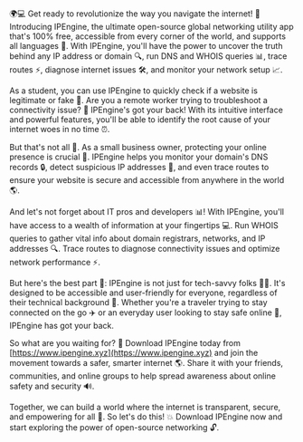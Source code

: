🌍💻 Get ready to revolutionize the way you navigate the internet! 🚀 Introducing IPEngine, the ultimate open-source global networking utility app that's 100% free, accessible from every corner of the world, and supports all languages 💬. With IPEngine, you'll have the power to uncover the truth behind any IP address or domain 🔍, run DNS and WHOIS queries 📊, trace routes ⚡️, diagnose internet issues 🛠️, and monitor your network setup 📈.

As a student, you can use IPEngine to quickly check if a website is legitimate or fake 💸. Are you a remote worker trying to troubleshoot a connectivity issue? 🔧 IPEngine's got your back! With its intuitive interface and powerful features, you'll be able to identify the root cause of your internet woes in no time ⏰.

But that's not all 🤔. As a small business owner, protecting your online presence is crucial 💼. IPEngine helps you monitor your domain's DNS records 🔒, detect suspicious IP addresses 👀, and even trace routes to ensure your website is secure and accessible from anywhere in the world 🌎.

And let's not forget about IT pros and developers 📊! With IPEngine, you'll have access to a wealth of information at your fingertips 💻. Run WHOIS queries to gather vital info about domain registrars, networks, and IP addresses 🔍. Trace routes to diagnose connectivity issues and optimize network performance ⚡️.

But here's the best part 🌟: IPEngine is not just for tech-savvy folks 👨‍💻. It's designed to be accessible and user-friendly for everyone, regardless of their technical background 🤝. Whether you're a traveler trying to stay connected on the go ✈️ or an everyday user looking to stay safe online 💪, IPEngine has got your back.

So what are you waiting for? 🚀 Download IPEngine today from [https://www.ipengine.xyz](https://www.ipengine.xyz) and join the movement towards a safer, smarter internet 🌎. Share it with your friends, communities, and online groups to help spread awareness about online safety and security 🔊.

Together, we can build a world where the internet is transparent, secure, and empowering for all 🌟. So let's do this! 💥 Download IPEngine now and start exploring the power of open-source networking 🔓.